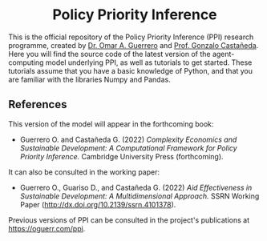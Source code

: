 # <center> Policy Priority Inference </center>

This is the official repository of the Policy Priority Inference (PPI) research programme, created by <a href="https://oguerr.com">Dr. Omar A. Guerrero</a>  and <a href="https://www.social-complexity.com">Prof. Gonzalo Castañeda</a>.
Here you will find the source code of the latest version of the agent-computing model underlying PPI, as well as tutorials to get started.
These tutorials assume that you have a basic knowledge of Python, and that you are familiar with the libraries Numpy and Pandas.


## References

This version of the model will appear in the forthcoming book:

* Guerrero O. and Castañeda G. (2022) *Complexity Economics and Sustainable Development: A Computational Framework for Policy Priority Inference.* Cambridge University Press (forthcoming).

It can also be consulted in the working paper:

* Guerrero O., Guariso D., and Castañeda G. (2022) *Aid Effectiveness in Sustainable Development: A Multidimensional Approach.* SSRN Working Paper (http://dx.doi.org/10.2139/ssrn.4101378).


Previous versions of PPI can be consulted in the project's publications at https://oguerr.com/ppi.

